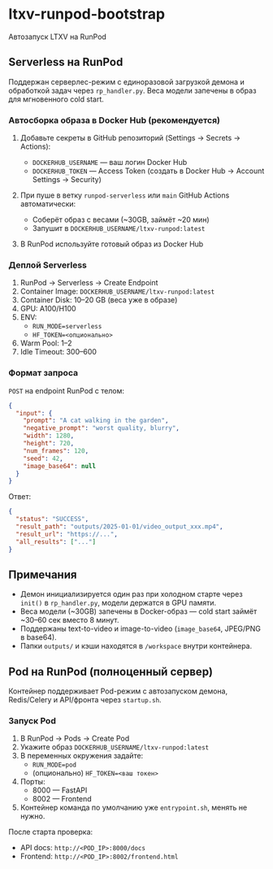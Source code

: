 # ltxv-runpod-bootstrap
Автозапуск LTXV на RunPod

## Serverless на RunPod

Поддержан серверлес-режим с единоразовой загрузкой демона и обработкой задач через `rp_handler.py`. Веса модели запечены в образ для мгновенного cold start.

### Автосборка образа в Docker Hub (рекомендуется)

1. Добавьте секреты в GitHub репозиторий (Settings → Secrets → Actions):
   - `DOCKERHUB_USERNAME` — ваш логин Docker Hub
   - `DOCKERHUB_TOKEN` — Access Token (создать в Docker Hub → Account Settings → Security)

2. При пуше в ветку `runpod-serverless` или `main` GitHub Actions автоматически:
   - Соберёт образ с весами (~30GB, займёт ~20 мин)
   - Запушит в `DOCKERHUB_USERNAME/ltxv-runpod:latest`

3. В RunPod используйте готовый образ из Docker Hub

### Деплой Serverless

1. RunPod → Serverless → Create Endpoint
2. Container Image: `DOCKERHUB_USERNAME/ltxv-runpod:latest`
3. Container Disk: 10–20 GB (веса уже в образе)
4. GPU: A100/H100
5. ENV:
   - `RUN_MODE=serverless`
   - `HF_TOKEN=<опционально>`
6. Warm Pool: 1–2
7. Idle Timeout: 300–600

### Формат запроса

`POST` на endpoint RunPod с телом:

```json
{
  "input": {
    "prompt": "A cat walking in the garden",
    "negative_prompt": "worst quality, blurry",
    "width": 1280,
    "height": 720,
    "num_frames": 120,
    "seed": 42,
    "image_base64": null
  }
}
```

Ответ:

```json
{
  "status": "SUCCESS",
  "result_path": "outputs/2025-01-01/video_output_xxx.mp4",
  "result_url": "https://...",
  "all_results": ["..."]
}
```

## Примечания

- Демон инициализируется один раз при холодном старте через `init()` в `rp_handler.py`, модели держатся в GPU памяти.
- Веса модели (~30GB) запечены в Docker-образ — cold start займёт ~30–60 сек вместо 8 минут.
- Поддержаны text-to-video и image-to-video (`image_base64`, JPEG/PNG в base64).
- Папки `outputs/` и кэши находятся в `/workspace` внутри контейнера.

## Pod на RunPod (полноценный сервер)

Контейнер поддерживает Pod-режим c автозапуском демона, Redis/Celery и API/фронта через `startup.sh`.

### Запуск Pod

1. В RunPod -> Pods -> Create Pod
2. Укажите образ `DOCKERHUB_USERNAME/ltxv-runpod:latest`
3. В переменных окружения задайте:
   - `RUN_MODE=pod`
   - (опционально) `HF_TOKEN=<ваш токен>`
4. Порты:
   - 8000 — FastAPI
   - 8002 — Frontend
5. Контейнер команда по умолчанию уже `entrypoint.sh`, менять не нужно.

После старта проверка:

- API docs: `http://<POD_IP>:8000/docs`
- Frontend: `http://<POD_IP>:8002/frontend.html`
